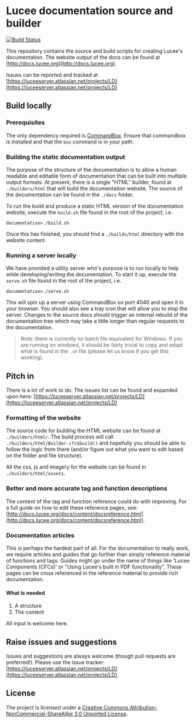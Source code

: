 # Lucee documentation source and builder

[![Build Status](https://drone.io/bitbucket.org/lucee/documentation/status.png)](https://drone.io/bitbucket.org/lucee/documentation/latest)

This repository contains the source and build scripts for creating Lucee's documentation. The website output of the docs can be found at [http://docs.lucee.org](http://docs.lucee.org).

Issues can be reported and tracked at [https://luceeserver.atlassian.net/projects/LD](https://luceeserver.atlassian.net/projects/LD)

## Build locally

### Prerequisites

The only dependency required is [CommandBox](http://www.ortussolutions.com/products/commandbox). Ensure that commandbox is installed and that the `box` command is in your path.

### Building the static documentation output

The purpose of the structure of the documentation is to allow a human readable and editable form of documentation that can be built into multiple output formats. At present, there is a single "HTML" builder, found at `./builders/html` that will build the documentation website. The source of the documentation can be found in the `./docs` folder.

To run the build and produce a static HTML version of the documentation website, execute the `build.sh` file found in the root of the project, i.e.

	documentation>./build.sh

Once this has finished, you should find a `./builds/html` directory with the website content.

### Running a server locally

We have provided a utility server who's purpose is to run locally to help while developing/writing the documentation. To start it up, execute the `serve.sh` file found in the root of the project, i.e.

    documentation>./serve.sh

This will spin up a server using CommandBox on port 4040 and open it in your browser. You should also see a tray icon that will allow you to stop the server. Changes to the source docs should trigger an internal rebuild of the documentation tree which may take a little longer than regular requests to the documentation.

> Note: there is currently no batch file equivalent for Windows. If you are running on windows, it should be fairly trivial to copy and adapt what is found in the `.sh` file (please let us know if you get this working).

## Pitch in

There is a lot of work to do. The issues list can be found and expanded upon here: [https://luceeserver.atlassian.net/projects/LD](https://luceeserver.atlassian.net/projects/LD) 

### Formatting of the website

The source code for building the HTML website can be found at `./builders/html/`. The build process will call `./builders/html/Builder.cfc$build()` and hopefully you should be able to follow the logic from there (and/or figure out what you want to edit based on the folder and file structure).

All the css, js and imagery for the website can be found in `./builders/html/assets`.

### Better and more accurate tag and function descriptions

The content of the tag and function reference could do with improving. For a full guide on how to edit these reference pages, see: [http://docs.lucee.org/docs/content/docsreference.html](http://docs.lucee.org/docs/content/docsreference.html).

### Documentation articles

This is perhaps the hardest part of all. For the documentation to really work, we require articles and guides that go further than simply reference material of functions and tags. Guides might go under the name of things like 'Lucee Components (CFCs)' or "Using Lucee's built in PDF functionality". These pages can be cross referenced in the reference material to provide rich documentation.

#### What is needed

1. A structure
2. The content

All input is welcome here.

## Raise issues and suggestions

Issues and suggestions are always welcome (though pull requests are preferred!). Please use the issue tracker: [https://luceeserver.atlassian.net/projects/LD](https://luceeserver.atlassian.net/projects/LD).

## License

The project is licensed under a [Creative Commons Attribution-NonCommercial-ShareAlike 3.0 Unported License](http://creativecommons.org/licenses/by-nc-sa/3.0/).